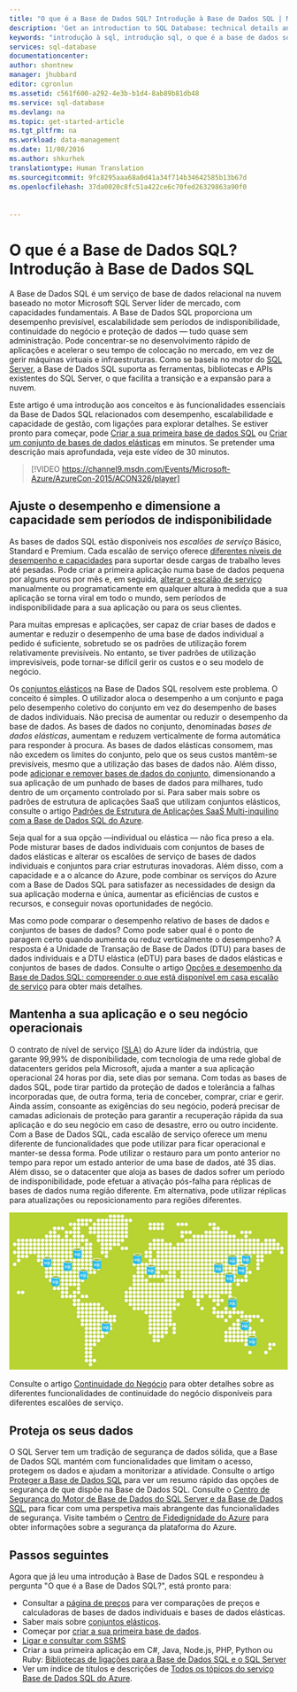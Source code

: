 ```yaml
---
title: "O que é a Base de Dados SQL? Introdução à Base de Dados SQL | Microsoft Docs"
description: 'Get an introduction to SQL Database: technical details and capabilities of Microsoft''s relational database management system (RDBMS) in the cloud.'
keywords: "introdução à sql, introdução sql, o que é a base de dados sql"
services: sql-database
documentationcenter: 
author: shontnew
manager: jhubbard
editor: cgronlun
ms.assetid: c561f600-a292-4e3b-b1d4-8ab89b81db48
ms.service: sql-database
ms.devlang: na
ms.topic: get-started-article
ms.tgt_pltfrm: na
ms.workload: data-management
ms.date: 11/08/2016
ms.author: shkurhek
translationtype: Human Translation
ms.sourcegitcommit: 9fc8295aaa68a0d41a34f714b34642585b13b67d
ms.openlocfilehash: 37da0020c8fc51a422ce6c70fed26329863a90f0


---
```

# <a name="what-is-sql-database-introduction-to-sql-database"></a>O que é a Base de Dados SQL? Introdução à Base de Dados SQL
A Base de Dados SQL é um serviço de base de dados relacional na nuvem baseado no motor Microsoft SQL Server líder de mercado, com capacidades fundamentais. A Base de Dados SQL proporciona um desempenho previsível, escalabilidade sem períodos de indisponibilidade, continuidade do negócio e proteção de dados — tudo quase sem administração. Pode concentrar-se no desenvolvimento rápido de aplicações e acelerar o seu tempo de colocação no mercado, em vez de gerir máquinas virtuais e infraestruturas. Como se baseia no motor do [SQL Server](https://msdn.microsoft.com/library/bb545450.aspx), a Base de Dados SQL suporta as ferramentas, bibliotecas e APIs existentes do SQL Server, o que facilita a transição e a expansão para a nuvem.

Este artigo é uma introdução aos conceitos e às funcionalidades essenciais da Base de Dados SQL relacionados com desempenho, escalabilidade e capacidade de gestão, com ligações para explorar detalhes. Se estiver pronto para começar, pode [Criar a sua primeira base de dados SQL](sql-database-get-started.md) ou [Criar um conjunto de bases de dados elásticas](sql-database-elastic-pool-create-portal.md) em minutos. Se pretender uma descrição mais aprofundada, veja este vídeo de 30 minutos.

> [!VIDEO https://channel9.msdn.com/Events/Microsoft-Azure/AzureCon-2015/ACON326/player]
> 
> 

## <a name="adjust-performance-and-scale-without-downtime"></a>Ajuste o desempenho e dimensione a capacidade sem períodos de indisponibilidade
As bases de dados SQL estão disponíveis nos *escalões de serviço* Básico, Standard e Premium. Cada escalão de serviço oferece [diferentes níveis de desempenho e capacidades](sql-database-service-tiers.md) para suportar desde cargas de trabalho leves até pesadas. Pode criar a primeira aplicação numa base de dados pequena por alguns euros por mês e, em seguida, [alterar o escalão de serviço](sql-database-scale-up.md) manualmente ou programaticamente em qualquer altura à medida que a sua aplicação se torna viral em todo o mundo, sem períodos de indisponibilidade para a sua aplicação ou para os seus clientes.

Para muitas empresas e aplicações, ser capaz de criar bases de dados e aumentar e reduzir o desempenho de uma base de dados individual a pedido é suficiente, sobretudo se os padrões de utilização forem relativamente previsíveis. No entanto, se tiver padrões de utilização imprevisíveis, pode tornar-se difícil gerir os custos e o seu modelo de negócio.

Os [conjuntos elásticos](sql-database-elastic-pool.md) na Base de Dados SQL resolvem este problema. O conceito é simples. O utilizador aloca o desempenho a um conjunto e paga pelo desempenho coletivo do conjunto em vez do desempenho de bases de dados individuais. Não precisa de aumentar ou reduzir o desempenho da base de dados. As bases de dados no conjunto, denominadas *bases de dados elásticas*, aumentam e reduzem verticalmente de forma automática para responder à procura. As bases de dados elásticas consomem, mas não excedem os limites do conjunto, pelo que os seus custos mantêm-se previsíveis, mesmo que a utilização das bases de dados não. Além disso, pode [adicionar e remover bases de dados do conjunto](sql-database-elastic-pool-manage-portal.md), dimensionando a sua aplicação de um punhado de bases de dados para milhares, tudo dentro de um orçamento controlado por si. Para saber mais sobre os padrões de estrutura de aplicações SaaS que utilizam conjuntos elásticos, consulte o artigo [Padrões de Estrutura de Aplicações SaaS Multi-inquilino com a Base de Dados SQL do Azure](sql-database-design-patterns-multi-tenancy-saas-applications.md).

Seja qual for a sua opção —individual ou elástica — não fica preso a ela. Pode misturar bases de dados individuais com conjuntos de bases de dados elásticas e alterar os escalões de serviço de bases de dados individuais e conjuntos para criar estruturas inovadoras. Além disso, com a capacidade e a o alcance do Azure, pode combinar os serviços do Azure com a Base de Dados SQL para satisfazer as necessidades de design da sua aplicação moderna e única, aumentar as eficiências de custos e recursos, e conseguir novas oportunidades de negócio.

Mas como pode comparar o desempenho relativo de bases de dados e conjuntos de bases de dados? Como pode saber qual é o ponto de paragem certo quando aumenta ou reduz verticalmente o desempenho? A resposta é a Unidade de Transação de Base de Dados (DTU) para bases de dados individuais e a DTU elástica (eDTU) para bases de dados elásticas e conjuntos de bases de dados. Consulte o artigo [Opções e desempenho da Base de Dados SQL: compreender o que está disponível em casa escalão de serviço](sql-database-service-tiers.md) para obter mais detalhes.

## <a name="keep-your-app-and-business-running"></a>Mantenha a sua aplicação e o seu negócio operacionais
O contrato de nível de serviço [(SLA)](http://azure.microsoft.com/support/legal/sla/) do Azure líder da indústria, que garante 99,99% de disponibilidade, com tecnologia de uma rede global de datacenters geridos pela Microsoft, ajuda a manter a sua aplicação operacional 24 horas por dia, sete dias por semana. Com todas as bases de dados SQL, pode tirar partido da proteção de dados e tolerância a falhas incorporadas que, de outra forma, teria de conceber, comprar, criar e gerir. Ainda assim, consoante as exigências do seu negócio, poderá precisar de camadas adicionais de proteção para garantir a recuperação rápida da sua aplicação e do seu negócio em caso de desastre, erro ou outro incidente. Com a Base de Dados SQL, cada escalão de serviço oferece um menu diferente de funcionalidades que pode utilizar para ficar operacional e manter-se dessa forma. Pode utilizar o restauro para um ponto anterior no tempo para repor um estado anterior de uma base de dados, até 35 dias. Além disso, se o datacenter que aloja as bases de dados sofrer um período de indisponibilidade, pode efetuar a ativação pós-falha para réplicas de bases de dados numa região diferente. Em alternativa, pode utilizar réplicas para atualizações ou reposicionamento para regiões diferentes.

![Georreplicação da Base de Dados SQL](./media/sql-database-technical-overview/azure_sqldb_map.png)

Consulte o artigo [Continuidade do Negócio](sql-database-business-continuity.md) para obter detalhes sobre as diferentes funcionalidades de continuidade do negócio disponíveis para diferentes escalões de serviço.

## <a name="secure-your-data"></a>Proteja os seus dados
O SQL Server tem um tradição de segurança de dados sólida, que a Base de Dados SQL mantém com funcionalidades que limitam o acesso, protegem os dados e ajudam a monitorizar a atividade. Consulte o artigo [Proteger a Base de Dados SQL](sql-database-security.md) para ver um resumo rápido das opções de segurança de que dispõe na Base de Dados SQL. Consulte o [Centro de Segurança do Motor de Base de Dados do SQL Server e da Base de Dados SQL](https://msdn.microsoft.com/library/bb510589), para ficar com uma perspetiva mais abrangente das funcionalidades de segurança. Visite também o [Centro de Fidedignidade do Azure](https://azure.microsoft.com/support/trust-center/security/) para obter informações sobre a segurança da plataforma do Azure.

## <a name="next-steps"></a>Passos seguintes
Agora que já leu uma introdução à Base de Dados SQL e respondeu à pergunta "O que é a Base de Dados SQL?", está pronto para:

* Consultar a [página de preços](https://azure.microsoft.com/pricing/details/sql-database/) para ver comparações de preços e calculadoras de bases de dados individuais e bases de dados elásticas.
* Saber mais sobre [conjuntos elásticos](sql-database-elastic-pool.md).
* Começar por [criar a sua primeira base de dados](sql-database-get-started.md).
* [Ligar e consultar com SSMS](sql-database-connect-query-ssms.md)
* Criar a sua primeira aplicação em C#, Java, Node.js, PHP, Python ou Ruby: [Bibliotecas de ligações para a Base de Dados SQL e o SQL Server](sql-database-libraries.md)
* Ver um índice de títulos e descrições de [Todos os tópicos do serviço Base de Dados SQL do Azure](sql-database-index-all-articles.md).




<!--HONumber=Nov16_HO2-->


